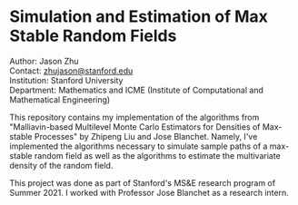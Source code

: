 # Simulation and Estimation of Max Stable Random Fields
Author: Jason Zhu <br />
Contact: zhujason@stanford.edu <br />
Institution: Stanford University <br />
Department: Mathematics and ICME (Institute of Computational and Mathematical Engineering)

This repository contains my implementation of the algorithms from "Malliavin-based Multilevel Monte Carlo Estimators for Densities of Max-stable Processes" by Zhipeng Liu and Jose Blanchet. Namely, I've implemented the algorithms necessary to simulate sample paths of a max-stable random field as well as the algorithms to estimate the multivariate density of the random field. 

This project was done as part of Stanford's MS&E research program of Summer 2021. I worked with Professor Jose Blanchet as a research intern.
